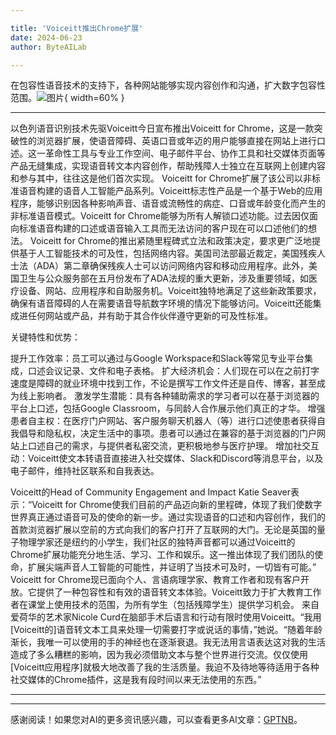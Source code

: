 ```yaml
---

title: 'Voiceitt推出Chrome扩展'
date: 2024-06-23
author: ByteAILab

---
```


在包容性语音技术的支持下，各种网站能够实现内容创作和沟通，扩大数字包容性范围。![图片](https://ai-techpark.com/wp-content/uploads/2024/06/Voiceitt-960x540.jpg){ width=60% }

---
以色列语音识别技术先驱Voiceitt今日宣布推出Voiceitt for Chrome，这是一款突破性的浏览器扩展，使语音障碍、英语口音或年迈的用户能够直接在网站上进行口述。这一革命性工具与专业工作空间、电子邮件平台、协作工具和社交媒体页面等产品无缝集成，实现语音转文本内容创作，帮助残障人士独立在互联网上创建内容和参与其中，往往这是他们首次实现。
Voiceitt for Chrome扩展了该公司以非标准语音构建的语音人工智能产品系列。Voiceitt标志性产品是一个基于Web的应用程序，能够识别因各种影响声音、语音或流畅性的病症、口音或年龄变化而产生的非标准语音模式。Voiceitt for Chrome能够为所有人解锁口述功能。过去因仅面向标准语音构建的口述或语音输入工具而无法访问的客户现在可以口述他们的想法。
Voiceitt for Chrome的推出紧随里程碑式立法和政策决定，要求更广泛地提供基于人工智能技术的可及性，包括网络内容。美国司法部最近裁定，美国残疾人士法（ADA）第二章确保残疾人士可以访问网络内容和移动应用程序。此外，美国卫生与公众服务部在五月份发布了ADA法规的重大更新，涉及重要领域，如医疗设备、网站、应用程序和自助服务机。Voiceitt独特地满足了这些新政策要求，确保有语音障碍的人在需要语音导航数字环境的情况下能够访问。Voiceitt还能集成进任何网站或产品，并有助于其合作伙伴遵守更新的可及性标准。

关键特性和优势：

提升工作效率：员工可以通过与Google Workspace和Slack等常见专业平台集成，口述会议记录、文件和电子表格。
扩大经济机会：人们现在可以在之前打字速度是障碍的就业环境中找到工作，不论是撰写工作文件还是自传、博客，甚至成为线上影响者。
激发学生潜能：具有各种辅助需求的学习者可以在基于浏览器的平台上口述，包括Google Classroom，与同龄人合作展示他们真正的才华。
增强患者自主权：在医疗门户网站、客户服务聊天机器人（等）进行口述使患者获得自我倡导和隐私权，决定生活中的事项。患者可以通过在兼容的基于浏览器的门户网站上口述自己的需求，与提供者私密交流，更积极地参与医疗护理。
增加社交互动：Voiceitt使文本转语音直接进入社交媒体、Slack和Discord等消息平台，以及电子邮件，维持社区联系和自我表达。

Voiceitt的Head of Community Engagement and Impact Katie Seaver表示：“Voiceitt for Chrome使我们目前的产品迈向新的里程碑，体现了我们使数字世界真正通过语音可及的使命的新一步。通过实现语音的口述和内容创作，我们的首款浏览器扩展以空前的方式向我们的客户打开了互联网的大门。无论是英国的量子物理学家还是纽约的小学生，我们社区的独特声音都可以通过Voiceitt的Chrome扩展功能充分地生活、学习、工作和娱乐。这一推出体现了我们团队的使命，扩展尖端声音人工智能的可能性，并证明了当技术可及时，一切皆有可能。”
Voiceitt for Chrome现已面向个人、言语病理学家、教育工作者和现有客户开放。它提供了一种包容性和有效的语音转文本体验。Voiceitt致力于扩大教育工作者在课堂上使用技术的范围，为所有学生（包括残障学生）提供学习机会。
来自爱荷华的艺术家Nicole Curd在脑部手术后语言和行动有限时使用Voiceitt。“我用[Voiceitt的]语音转文本工具来处理一切需要打字或说话的事情，”她说。“随着年龄渐长，我唯一可以使用的手的神经也在逐渐衰退。我无法用言语表达这对我的生活造成了多么糟糕的影响，因为我必须借助文本与整个世界进行交流。仅仅使用[Voiceitt应用程序]就极大地改善了我的生活质量。我迫不及待地等待适用于各种社交媒体的Chrome插件，这是我有段时间以来无法使用的东西。”

---
---
感谢阅读！如果您对AI的更多资讯感兴趣，可以查看更多AI文章：[GPTNB](https://gptnb.com)。